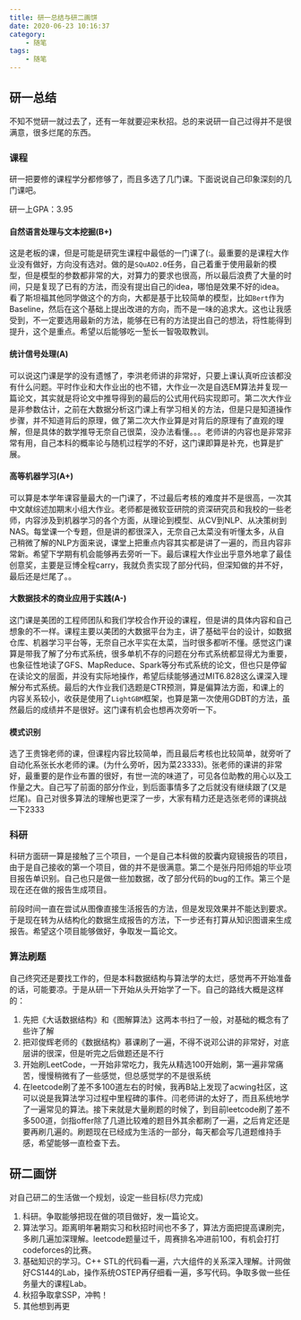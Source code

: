 ```yaml
---
title: 研一总结与研二画饼
date: 2020-06-23 10:16:37
category:
	- 随笔
tags:
	- 随笔
---
```


## 研一总结

不知不觉研一就过去了，还有一年就要迎来秋招。总的来说研一自己过得并不是很满意，很多烂尾的东西。

### 课程

研一把要修的课程学分都修够了，而且多选了几门课。下面说说自己印象深刻的几门课吧。

研一上GPA：3.95

#### 自然语言处理与文本挖掘(B+)

这是老板的课，但是可能是研究生课程中最低的一门课了(:。最重要的是课程大作业没有做好，方向没有选对。做的是`SQuAD2.0`任务，自己着重于使用最新的模型，但是模型的参数都非常的大，对算力的要求也很高，所以最后浪费了大量的时间，只是复现了已有的方法，而没有提出自己的idea，哪怕是效果不好的idea。看了斯坦福其他同学做这个的方向，大都是基于比较简单的模型，比如`Bert`作为Baseline，然后在这个基础上提出改进的方向，而不是一味的追求大。这也让我感受到，不一定要选用最新的方法，能够在已有的方法提出自己的想法，将性能得到提升，这个是重点。希望以后能够吃一堑长一智吸取教训。

#### 统计信号处理(A)

可以说这门课是学的没有遗憾了，李洪老师讲的非常好，只要上课认真听应该都没有什么问题。平时作业和大作业出的也不错，大作业一次是自选EM算法并复现一篇论文，其实就是将论文中推导得到的最后的公式用代码实现即可。第二次大作业是非参数估计，之前在大数据分析这门课上有学习相关的方法，但是只是知道操作步骤，并不知道背后的原理，做了第二次大作业算是对背后的原理有了直观的理解，但是具体的数学推导无奈自己很菜，没办法看懂。。。老师讲的内容也是非常非常有用，自己本科的概率论与随机过程学的不好，这门课即算是补充，也算是扩展。

#### 高等机器学习(A+)

可以算是本学年课容量最大的一门课了，不过最后考核的难度并不是很高，一次其中文献综述加期末小组大作业。老师都是微软亚研院的资深研究员和我校的一些老师，内容涉及到机器学习的各个方面，从理论到模型、从CV到NLP、从决策树到NAS。每堂课一个专题，但是讲的都很深入，无奈自己太菜没有听懂太多，从自己稍微了解的NLP方面来说，课堂上把重点内容其实都是讲了一遍的，而且内容非常新。希望下学期有机会能够再去旁听一下。最后课程大作业出乎意外地拿了最佳创意奖，主要是豆博全程carry，我就负责实现了部分代码，但深知做的并不好，最后还是烂尾了。。

#### 大数据技术的商业应用于实践(A-)

这门课是美团的工程师团队和我们学校合作开设的课程，但是讲的具体内容和自己想象的不一样。课程主要以美团的大数据平台为主，讲了基础平台的设计，如数据仓库、机器学习平台等，无奈自己水平实在太菜，当时很多都听不懂。感觉这门课算是带我了解了分布式系统，很多单机不存的问题在分布式系统都显得尤为重要，也象征性地读了GFS、MapReduce、Spark等分布式系统的论文，但也只是停留在读论文的层面，并没有实际地操作，希望后续能够通过MIT6.828这么课深入理解分布式系统。最后的大作业我们选题是CTR预测，算是偏算法方面，和课上的内容关系较小，收获是使用了`LightGBM`框架，也算是第一次使用GDBT的方法，虽然最后的成绩并不是很好。这门课有机会也想再次旁听一下。

#### 模式识别

选了王贵锦老师的课，但课程内容比较简单，而且最后考核也比较简单，就旁听了自动化系张长水老师的课。(为什么旁听，因为菜23333)。张老师的课讲的非常好，最重要的是作业布置的很好，有世一流的味道了，可见各位助教的用心以及工作量之大。自己写了前面的部分作业，到后面事情多了之后就没有继续跟了(又是烂尾)。自己对很多算法的理解也更深了一步，大家有精力还是选张老师的课挑战一下2333

### 科研

科研方面研一算是接触了三个项目，一个是自己本科做的胶囊内窥镜报告的项目，由于是自己接收的第一个项目，做的并不是很满意。第二个是张丹阳师姐的毕业项目报告单识别。自己也只是做一些加数据，改了部分代码的bug的工作。第三个是现在还在做的报告生成项目。

前段时间一直在尝试从图像直接生活报告的方法，但是发现效果并不能达到要求。于是现在转为从结构化的数据生成报告的方法，下一步还有打算从知识图谱来生成报告。希望这个项目能够做好，争取发一篇论文。

### 算法刷题

自己终究还是要找工作的，但是本科数据结构与算法学的太烂，感觉再不开始准备的话，可能要凉。于是从研一下开始从头开始学了一下。自己的路线大概是这样的：

1. 先把《大话数据结构》和《图解算法》这两本书扫了一般，对基础的概念有了些许了解
2. 把邓俊辉老师的《数据结构》慕课刷了一遍，不得不说邓公讲的非常好，对底层讲的很深，但是听完之后做题还是不行
3. 开始刷LeetCode，一开始非常吃力，我先从精选100开始刷，第一遍非常痛苦，慢慢稍微有了一些感觉，但总感觉学的不是很系统
4. 在leetcode刷了差不多100道左右的时候，我再B站上发现了acwing社区，这可以说是我算法学习过程中里程碑的事件。闫老师讲的太好了，而且系统地学了一遍常见的算法。接下来就是大量刷题的时候了，到目前leetcode刷了差不多500道，剑指offer除了几道比较难的题目外其余都刷了一遍，之后肯定还是要再刷几遍的。刷题现在已经成为生活的一部分，每天都会写几道题维持手感，希望能够一直检查下去。

## 研二画饼

对自己研二的生活做一个规划，设定一些目标(尽力完成)

1. 科研。争取能够把现在做的项目做好，发一篇论文。
2. 算法学习。距离明年暑期实习和秋招时间也不多了，算法方面把提高课刷完，多刷几遍加深理解。leetcode题量过千，周赛排名冲进前100，有机会打打codeforces的比赛。
3. 基础知识的学习。C++ STL的代码看一遍，六大组件的关系深入理解。计网做好CS144的Lab，操作系统OSTEP再仔细看一遍，多写代码。争取多做一些任务量大的课程Lab。
4. 秋招争取拿SSP，冲鸭！
5. 其他想到再更